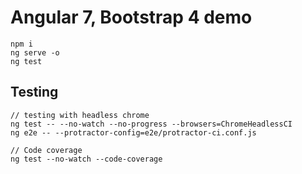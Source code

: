 # Angular 7, Bootstrap 4 demo

```
npm i
ng serve -o
ng test
```

## Testing

```
// testing with headless chrome
ng test -- --no-watch --no-progress --browsers=ChromeHeadlessCI
ng e2e -- --protractor-config=e2e/protractor-ci.conf.js

// Code coverage
ng test --no-watch --code-coverage

